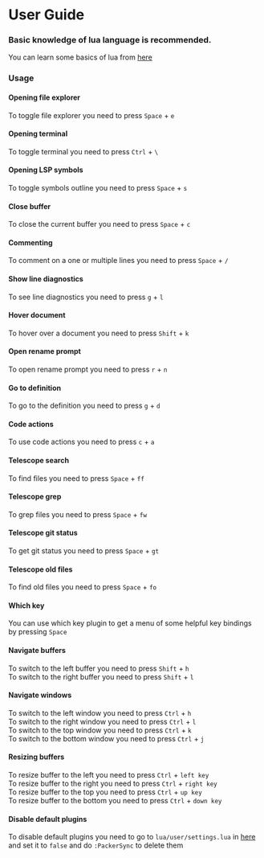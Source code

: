 # User Guide

### Basic knowledge of lua language is recommended.

You can learn some basics of lua from [here](https://github.com/pohka/Lua-Beginners-Guide)

### Usage

#### Opening file explorer

To toggle file explorer you need to press `Space` + `e`

#### Opening terminal

To toggle terminal you need to press `Ctrl` + `\`

#### Opening LSP symbols

To toggle symbols outline you need to press `Space` + `s`

#### Close buffer

To close the current buffer you need to press `Space` + `c`

#### Commenting

To comment on a one or multiple lines you need to press `Space` + `/`

#### Show line diagnostics

To see line diagnostics you need to press `g` + `l`

#### Hover document

To hover over a document you need to press `Shift` + `k`

#### Open rename prompt

To open rename prompt you need to press `r` + `n`

#### Go to definition

To go to the definition you need to press `g` + `d`

#### Code actions

To use code actions you need to press `c` + `a`

#### Telescope search

To find files you need to press `Space` + `ff`

#### Telescope grep

To grep files you need to press `Space` + `fw`

#### Telescope git status

To get git status you need to press `Space` + `gt`

#### Telescope old files

To find old files you need to press `Space` + `fo`

#### Which key

You can use which key plugin to get a menu of some helpful key bindings by pressing `Space`

#### Navigate buffers

To switch to the left buffer you need to press `Shift` + `h`<br>
To switch to the right buffer you need to press `Shift` + `l`

#### Navigate windows

To switch to the left window you need to press `Ctrl` + `h`<br>
To switch to the right window you need to press `Ctrl` + `l`<br>
To switch to the top window you need to press `Ctrl` + `k`<br>
To switch to the bottom window you need to press `Ctrl` + `j`

#### Resizing buffers

To resize buffer to the left you need to press `Ctrl` + `left key`<br>
To resize buffer to the right you need to press `Ctrl` + `right key`<br>
To resize buffer to the top you need to press `Ctrl` + `up key`<br>
To resize buffer to the bottom you need to press `Ctrl` + `down key`

#### Disable default plugins

To disable default plugins you need to go to `lua/user/settings.lua` in [here](https://github.com/kabinspace/AstroVim/blob/main/lua/user/settings.lua#L27#L40) and set it to `false` and do `:PackerSync` to delete them
